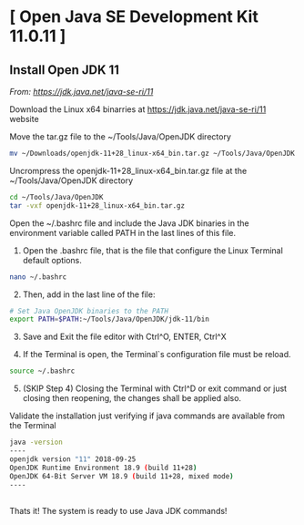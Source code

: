 # [  Open Java SE Development Kit 11.0.11 ]

## Install Open JDK 11

*From: https://jdk.java.net/java-se-ri/11*

Download the Linux x64 binarries at https://jdk.java.net/java-se-ri/11 website

Move the tar.gz file to the ~/Tools/Java/OpenJDK directory
```bash
mv ~/Downloads/openjdk-11+28_linux-x64_bin.tar.gz ~/Tools/Java/OpenJDK
```

Uncrompress the openjdk-11+28_linux-x64_bin.tar.gz file at the ~/Tools/Java/OpenJDK directory
```bash
cd ~/Tools/Java/OpenJDK
tar -vxf openjdk-11+28_linux-x64_bin.tar.gz
```

Open the ~/.bashrc file and include the Java JDK binaries in the environment variable called PATH in the last lines of this file.

1. Open the .bashrc file, that is the file that configure the Linux Terminal default options.
```bash
nano ~/.bashrc
```


2. Then, add in the last line of the file:
```bash
# Set Java OpenJDK binaries to the PATH
export PATH=$PATH:~/Tools/Java/OpenJDK/jdk-11/bin
```

3. Save and Exit the file editor with Ctrl^O, ENTER, Ctrl^X

4. If the Terminal is open, the Terminal`s configuration file must be reload.
```bash
source ~/.bashrc
```

5. (SKIP Step 4) Closing the Terminal with Ctrl^D or exit command or just closing then reopening, the changes shall be applied also.


Validate the installation just verifying if java commands are available from the Terminal

```bash
java -version
----
openjdk version "11" 2018-09-25
OpenJDK Runtime Environment 18.9 (build 11+28)
OpenJDK 64-Bit Server VM 18.9 (build 11+28, mixed mode)
----
```

## 

Thats it! The system is ready to use Java JDK commands!